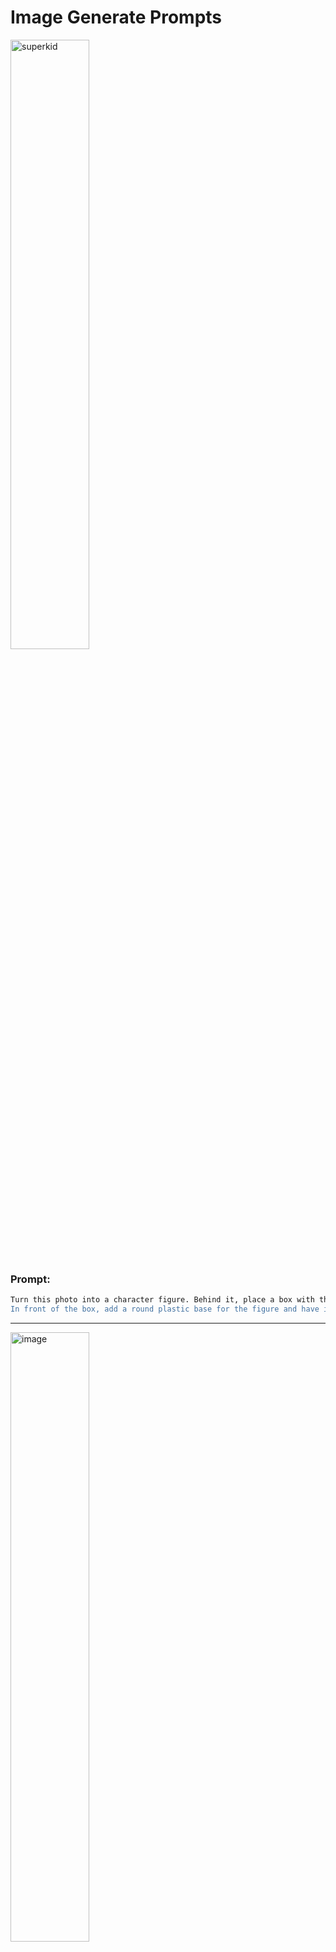 # Image Generate Prompts

<img width="50%" height="auto" alt="superkid" src="https://github.com/user-attachments/assets/879f7608-0c7b-4532-a8cc-a4c79f230a0f" />

### Prompt:
```bash
Turn this photo into a character figure. Behind it, place a box with the character's image printed on it Next to it, add a computer with its screen showing the Blender modeling process.
In front of the box, add a round plastic base for the figure and have it stand on it. The PVC material of the base should have a crystal-clear, translucent texture, and set the entire scene indoors.
```
<hr/>

<img width="50%" height="auto" alt="image" src="https://github.com/user-attachments/assets/5083b2df-af4a-41d7-ad53-d18e575a1978" />


### Prompt:
```bash
Use the nano-banana model to create a 1/7 scale commercialized figure of the character in the illustration, in a realistic style and environment.
Place the figure on a computer desk, using a circular transparent acrylic base without any text. On the computer screen, display the ZBrush modeling process of the figure.
Next to the computer screen, place a BANDAI-style toy packaging box printed with the original artwork.
```
<hr/>
